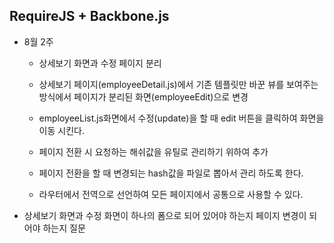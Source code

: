 ## RequireJS + Backbone.js ##

* 8월 2주
  * 상세보기 화면과 수정 페이지 분리
  * 상세보기 페이지(employeeDetail.js)에서 기존 템플릿만 바꾼 뷰를 보여주는 방식에서 페이지가 분리된 화면(employeeEdit)으로 변경
  * employeeList.js화면에서 수정(update)을 할 때 edit 버튼을 클릭하여 화면을 이동 시킨다.

  * 페이지 전환 시 요청하는 해쉬값을 유틸로 관리하기 위하여 추가 
  * 페이지 전환을 할 때 변경되는 hash값을 파일로 뽑아서 관리 하도록 한다. 
  * 라우터에서 전역으로 선언하여 모든 페이지에서 공통으로 사용할 수 있다.

* 상세보기 화면과 수정 화면이 하나의 폼으로 되어 있어야 하는지 페이지 변경이 되어야 하는지 질문   
  











  





 







  





 
